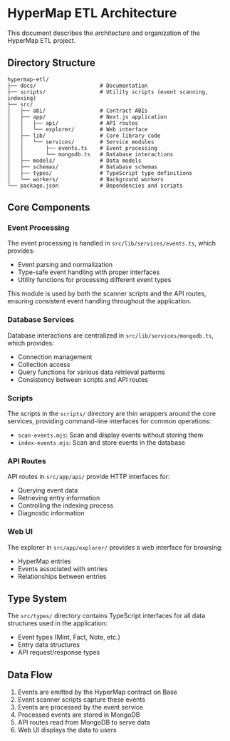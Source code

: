 # HyperMap ETL Architecture

This document describes the architecture and organization of the HyperMap ETL project.

## Directory Structure

```
hypermap-etl/
├── docs/                    # Documentation
├── scripts/                 # Utility scripts (event scanning, indexing)
├── src/
│   ├── abi/                 # Contract ABIs
│   ├── app/                 # Next.js application
│   │   ├── api/             # API routes
│   │   └── explorer/        # Web interface
│   ├── lib/                 # Core library code
│   │   └── services/        # Service modules
│   │       ├── events.ts    # Event processing
│   │       └── mongodb.ts   # Database interactions
│   ├── models/              # Data models
│   ├── schemas/             # Database schemas
│   ├── types/               # TypeScript type definitions
│   └── workers/             # Background workers
└── package.json             # Dependencies and scripts
```

## Core Components

### Event Processing

The event processing is handled in `src/lib/services/events.ts`, which provides:

- Event parsing and normalization
- Type-safe event handling with proper interfaces
- Utility functions for processing different event types

This module is used by both the scanner scripts and the API routes, ensuring consistent
event handling throughout the application.

### Database Services

Database interactions are centralized in `src/lib/services/mongodb.ts`, which provides:

- Connection management
- Collection access
- Query functions for various data retrieval patterns
- Consistency between scripts and API routes

### Scripts

The scripts in the `scripts/` directory are thin wrappers around the core services,
providing command-line interfaces for common operations:

- `scan-events.mjs`: Scan and display events without storing them
- `index-events.mjs`: Scan and store events in the database

### API Routes

API routes in `src/app/api/` provide HTTP interfaces for:

- Querying event data
- Retrieving entry information
- Controlling the indexing process
- Diagnostic information

### Web UI

The explorer in `src/app/explorer/` provides a web interface for browsing:

- HyperMap entries
- Events associated with entries
- Relationships between entries

## Type System

The `src/types/` directory contains TypeScript interfaces for all data structures used in the application:

- Event types (Mint, Fact, Note, etc.)
- Entry data structures
- API request/response types

## Data Flow

1. Events are emitted by the HyperMap contract on Base
2. Event scanner scripts capture these events
3. Events are processed by the event service
4. Processed events are stored in MongoDB
5. API routes read from MongoDB to serve data
6. Web UI displays the data to users